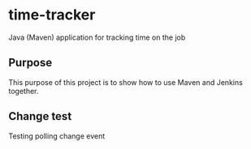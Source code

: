 # time-tracker
Java (Maven) application for tracking time on the job

## Purpose

This purpose of this project is to show how to use Maven and Jenkins together.

## Change test
Testing polling change event
